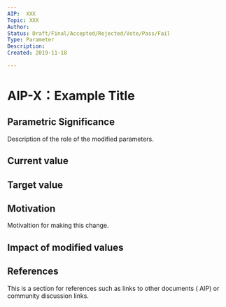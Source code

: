 ```yaml
---
AIP:  XXX
Topic: XXX
Author: 
Status: Draft/Final/Accepted/Rejected/Vote/Pass/Fail
Type: Parameter
Description: 
Created: 2019-11-18

---
```


# AIP-X：Example Title

## Parametric Significance

Description of the role of the modified parameters.

## Current value 

## Target value

## Motivation 

Motivaltion for making this change.

## Impact of modified values


## References

This is a section for references such as links to other documents ( AIP)
or community discussion links.

